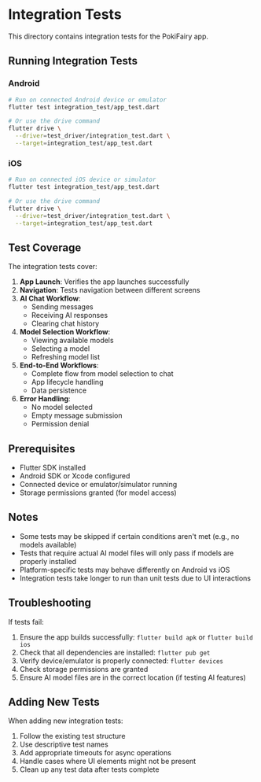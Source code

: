 # Integration Tests

This directory contains integration tests for the PokiFairy app.

## Running Integration Tests

### Android

```bash
# Run on connected Android device or emulator
flutter test integration_test/app_test.dart

# Or use the drive command
flutter drive \
  --driver=test_driver/integration_test.dart \
  --target=integration_test/app_test.dart
```

### iOS

```bash
# Run on connected iOS device or simulator
flutter test integration_test/app_test.dart

# Or use the drive command
flutter drive \
  --driver=test_driver/integration_test.dart \
  --target=integration_test/app_test.dart
```

## Test Coverage

The integration tests cover:

1. **App Launch**: Verifies the app launches successfully
2. **Navigation**: Tests navigation between different screens
3. **AI Chat Workflow**: 
   - Sending messages
   - Receiving AI responses
   - Clearing chat history
4. **Model Selection Workflow**:
   - Viewing available models
   - Selecting a model
   - Refreshing model list
5. **End-to-End Workflows**:
   - Complete flow from model selection to chat
   - App lifecycle handling
   - Data persistence
6. **Error Handling**:
   - No model selected
   - Empty message submission
   - Permission denial

## Prerequisites

- Flutter SDK installed
- Android SDK or Xcode configured
- Connected device or emulator/simulator running
- Storage permissions granted (for model access)

## Notes

- Some tests may be skipped if certain conditions aren't met (e.g., no models available)
- Tests that require actual AI model files will only pass if models are properly installed
- Platform-specific tests may behave differently on Android vs iOS
- Integration tests take longer to run than unit tests due to UI interactions

## Troubleshooting

If tests fail:

1. Ensure the app builds successfully: `flutter build apk` or `flutter build ios`
2. Check that all dependencies are installed: `flutter pub get`
3. Verify device/emulator is properly connected: `flutter devices`
4. Check storage permissions are granted
5. Ensure AI model files are in the correct location (if testing AI features)

## Adding New Tests

When adding new integration tests:

1. Follow the existing test structure
2. Use descriptive test names
3. Add appropriate timeouts for async operations
4. Handle cases where UI elements might not be present
5. Clean up any test data after tests complete
